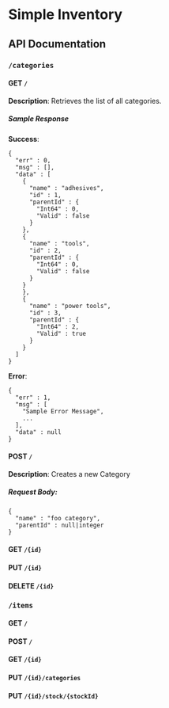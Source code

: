 Simple Inventory
==================

API Documentation
------------------

### `/categories`

#### GET `/`
**Description**: Retrieves the list of all categories.
##### Sample Response
**Success**:
```
{
  "err" : 0,
  "msg" : [],
  "data" : [
    {
      "name" : "adhesives",
      "id" : 1,
      "parentId" : {
        "Int64" : 0,
        "Valid" : false
      }
    },
    {
      "name" : "tools",
      "id" : 2,
      "parentId" : {
        "Int64" : 0,
        "Valid" : false
      }
    }
    },
    {
      "name" : "power tools",
      "id" : 3,
      "parentId" : {
        "Int64" : 2,
        "Valid" : true
      }
    }
  ]
}
```
**Error**:
```
{
  "err" : 1,
  "msg" : [
    "Sample Error Message",
    ...
  ],
  "data" : null
}
```
#### POST `/`
**Description**: Creates a new Category
##### Request Body:
```
{
  "name" : "foo category",
  "parentId" : null|integer
}
```

#### GET `/{id}`
#### PUT `/{id}`
#### DELETE `/{id}`

### `/items`

#### GET `/`
#### POST `/`

#### GET `/{id}`
#### PUT `/{id}/categories`
#### PUT `/{id}/stock/{stockId}`
